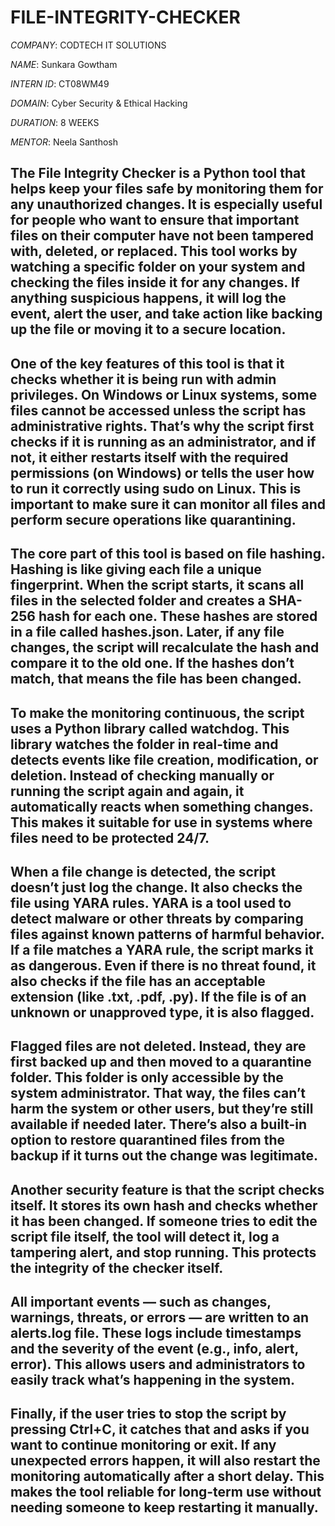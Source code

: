 # FILE-INTEGRITY-CHECKER

*COMPANY*: CODTECH IT SOLUTIONS

*NAME*: Sunkara Gowtham

*INTERN ID*: CT08WM49

*DOMAIN*: Cyber Security & Ethical Hacking

*DURATION*: 8 WEEKS

*MENTOR*: Neela Santhosh

## The File Integrity Checker is a Python tool that helps keep your files safe by monitoring them for any unauthorized changes. It is especially useful for people who want to ensure that important files on their computer have not been tampered with, deleted, or replaced. This tool works by watching a specific folder on your system and checking the files inside it for any changes. If anything suspicious happens, it will log the event, alert the user, and take action like backing up the file or moving it to a secure location.

## One of the key features of this tool is that it checks whether it is being run with admin privileges. On Windows or Linux systems, some files cannot be accessed unless the script has administrative rights. That’s why the script first checks if it is running as an administrator, and if not, it either restarts itself with the required permissions (on Windows) or tells the user how to run it correctly using sudo on Linux. This is important to make sure it can monitor all files and perform secure operations like quarantining.

## The core part of this tool is based on file hashing. Hashing is like giving each file a unique fingerprint. When the script starts, it scans all files in the selected folder and creates a SHA-256 hash for each one. These hashes are stored in a file called hashes.json. Later, if any file changes, the script will recalculate the hash and compare it to the old one. If the hashes don’t match, that means the file has been changed.

## To make the monitoring continuous, the script uses a Python library called watchdog. This library watches the folder in real-time and detects events like file creation, modification, or deletion. Instead of checking manually or running the script again and again, it automatically reacts when something changes. This makes it suitable for use in systems where files need to be protected 24/7.

## When a file change is detected, the script doesn’t just log the change. It also checks the file using YARA rules. YARA is a tool used to detect malware or other threats by comparing files against known patterns of harmful behavior. If a file matches a YARA rule, the script marks it as dangerous. Even if there is no threat found, it also checks if the file has an acceptable extension (like .txt, .pdf, .py). If the file is of an unknown or unapproved type, it is also flagged.

## Flagged files are not deleted. Instead, they are first backed up and then moved to a quarantine folder. This folder is only accessible by the system administrator. That way, the files can’t harm the system or other users, but they’re still available if needed later. There’s also a built-in option to restore quarantined files from the backup if it turns out the change was legitimate.

## Another security feature is that the script checks itself. It stores its own hash and checks whether it has been changed. If someone tries to edit the script file itself, the tool will detect it, log a tampering alert, and stop running. This protects the integrity of the checker itself.

## All important events — such as changes, warnings, threats, or errors — are written to an alerts.log file. These logs include timestamps and the severity of the event (e.g., info, alert, error). This allows users and administrators to easily track what’s happening in the system.

## Finally, if the user tries to stop the script by pressing Ctrl+C, it catches that and asks if you want to continue monitoring or exit. If any unexpected errors happen, it will also restart the monitoring automatically after a short delay. This makes the tool reliable for long-term use without needing someone to keep restarting it manually.
